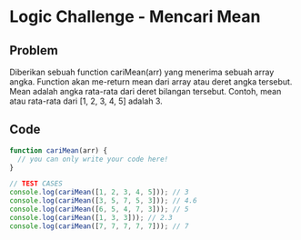 # Logic Challenge - Mencari Mean

## Problem

Diberikan sebuah function cariMean(arr) yang menerima sebuah array angka. Function akan me-return mean dari array atau deret angka tersebut. Mean adalah angka rata-rata dari deret bilangan tersebut. Contoh, mean atau rata-rata dari [1, 2, 3, 4, 5] adalah 3.
## Code

```JavaScript
function cariMean(arr) {
  // you can only write your code here!
}

// TEST CASES
console.log(cariMean([1, 2, 3, 4, 5])); // 3
console.log(cariMean([3, 5, 7, 5, 3])); // 4.6
console.log(cariMean([6, 5, 4, 7, 3])); // 5
console.log(cariMean([1, 3, 3])); // 2.3
console.log(cariMean([7, 7, 7, 7, 7])); // 7
```

